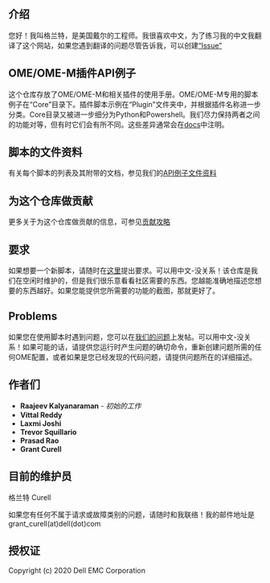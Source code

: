 ## 介绍

您好！我叫格兰特，是美国戴尔的工程师。我很喜欢中文，为了练习我的中文我翻译了这个网站，如果您遇到翻译的问题尽管告诉我，可以创建[“Issue” ](https://github.com/dell/OpenManage-Enterprise/issues)

## OME/OME-M插件API例子

这个仓库存放了OME/OME-M和相关插件的使用手册。OME/OME-M专用的脚本例子在“Core”目录下。插件脚本示例在“Plugin”文件夹中，并根据插件名称进一步分类。Core目录又被进一步细分为Python和Powershell。我们尽力保持两者之间的功能对等，但有时它们会有所不同。这些差异通常会在[docs](../API.md)中注明。

## 脚本的文件资料

有关每个脚本的列表及其附带的文档，参见我们的[API例子文件资料](../API.md)

## 为这个仓库做贡献

更多关于为这个仓库做贡献的信息，可参见[贡献攻略](../CONTRIBUTING.md)

## 要求

如果想要一个新脚本，请随时在[这里](https://github.com/dell/OpenManage-Enterprise/issues)提出要求。可以用中文-没关系！该仓库是我们在空闲时维护的，但是我们很乐意看看社区需要的东西。您越能准确地描述您想要的东西越好。如果您能提供您所需要的功能的截图，那就更好了。

## Problems

如果您在使用脚本时遇到问题，您可以在[我们的问题](https://github.com/dell/OpenManage-Enterprise/issues)上发帖。可以用中文-没关系！如果可能的话，请提供您运行时产生问题的确切命令，重新创建问题所需的任何OME配置，或者如果是您已经发现的代码问题，请提供问题所在的详细描述。


## 作者们

* **Raajeev Kalyanaraman** - *初始的工作*
* **Vittal Reddy**
* **Laxmi Joshi** 
* **Trevor Squillario**
* **Prasad Rao**
* **Grant Curell**

## 目前的维护员

格兰特 Curell

如果您有任何不属于请求或故障类别的问题，请随时和我联络！我的邮件地址是grant_curell(at)dell(dot)com

## 授权证

Copyright (c) 2020 Dell EMC Corporation